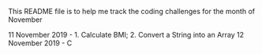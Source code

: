 This README file is to help me track the coding challenges for the month of November

11 November 2019 - 1. Calculate BMI; 2. Convert a String into an Array
12 November 2019 - C